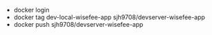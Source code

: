 - docker login
- docker tag dev-local-wisefee-app sjh9708/devserver-wisefee-app
- docker push sjh9708/devserver-wisefee-app